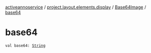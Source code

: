 [activeannoservice](../../index.md) / [project.layout.elements.display](../index.md) / [Base64Image](index.md) / [base64](./base64.md)

# base64

`val base64: `[`String`](https://kotlinlang.org/api/latest/jvm/stdlib/kotlin/-string/index.html)